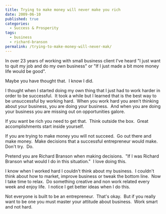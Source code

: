 ```yaml
---
title: Trying to make money will never make you rich
date: 2009-06-10
published: true
categories:
  - Success & Prosperity
tags:
  - business
  - richard-branson
permalink: /trying-to-make-money-will-never-mak/
---
```

In over 23 years of working with small business client I've heard "I just want to quit my job and do my own business" or "If I just made a bit more money life would be good".

Maybe you have thought that.  I know I did.

I thought when I started doing my own thing that I just had to work harder in order to be successful.  It took a while but I learned that is the best way to be unsuccessful by working hard.  When you work hard you aren't thinking about your business, you are doing your business.  And when you are doing your business you are missing out on opportunities galore.

If you want be rich you need to get that.  Think outside the box.  Great accomplishments start inside yourself.

If you are trying to make money you will not succeed.  Go out there and make money.  Make decisions that a successful entrepreneur would make.  Don't try.  Do.

Pretend you are Richard Branson when making decisions.  "If I was Richard Branson what would I do in this situation."  I love doing this.

I know when I worked hard I couldn't think about my business.  I couldn't think about how to market, improve business or tweak the bottom line.  Now I take time to relax.  Do something creative and non work related every week and enjoy life.  I notice I get better ideas when I do this.

Not everyone is built to be an entrepreneur.  That's okay.  But if you really want to be one you must master your attitude about business.  Work smart and not hard.
